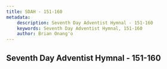 ```yaml
---
title: SDAH - 151-160
metadata:
    description: Seventh Day Adventist Hymnal - 151-160
    keywords: Seventh Day Adventist Hymnal, 151-160
    author: Brian Onang'o
---
```



## Seventh Day Adventist Hymnal - 151-160
  